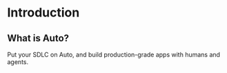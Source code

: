 # Introduction

## What is Auto?

Put your SDLC on Auto, and build production-grade apps with humans and agents.
